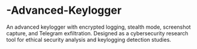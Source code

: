 # -Advanced-Keylogger
An advanced keylogger with encrypted logging, stealth mode, screenshot capture, and Telegram exfiltration. Designed as a cybersecurity research tool for ethical security analysis and keylogging detection studies.
